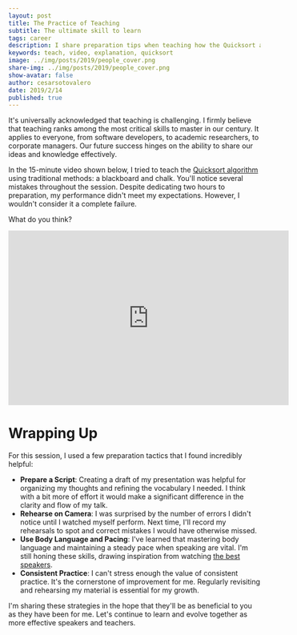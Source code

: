 ```yaml
---
layout: post
title: The Practice of Teaching
subtitle: The ultimate skill to learn
tags: career
description: I share preparation tips when teaching how the Quicksort algorithm works using a blackboard and chalk.
keywords: teach, video, explanation, quicksort
image: ../img/posts/2019/people_cover.png
share-img: ../img/posts/2019/people_cover.png
show-avatar: false
author: cesarsotovalero
date: 2019/2/14
published: true
---
```


It's universally acknowledged that teaching is challenging. 
I firmly believe that teaching ranks among the most critical skills to master in our century.
It applies to everyone, from software developers, to academic researchers, to corporate managers. 
Our future success hinges on the ability to share our ideas and knowledge effectively.

In the 15-minute video shown below, I tried to teach the [Quicksort algorithm](https://en.wikipedia.org/wiki/Quicksort) using traditional methods: a blackboard and chalk.
You'll notice several mistakes throughout the session. 
Despite dedicating two hours to preparation, my performance didn't meet my expectations. 
However, I wouldn't consider it a complete failure. 

What do you think?

<div class="container-youtube">
  <iframe width="560" height="349" src="https://www.youtube.com/embed/3nptpGpaYws" title="YouTube video player" frameborder="0" allow="accelerometer; autoplay; clipboard-write; encrypted-media; gyroscope; picture-in-picture" allowfullscreen></iframe>
</div>

# Wrapping Up

For this session, I used a few preparation tactics that I found incredibly helpful:

- **Prepare a Script**: Creating a draft of my presentation was helpful for organizing my thoughts and refining the vocabulary I needed. I think with a bit more of effort it would make a significant difference in the clarity and flow of my talk.
- **Rehearse on Camera**: I was surprised by the number of errors I didn't notice until I watched myself perform. Next time, I'll record my rehearsals to spot and correct mistakes I would have otherwise missed.
- **Use Body Language and Pacing**: I've learned that mastering body language and maintaining a steady pace when speaking are vital. I'm still honing these skills, drawing inspiration from watching [the best speakers](https://www.ted.com/talks).
- **Consistent Practice**: I can't stress enough the value of consistent practice. It's the cornerstone of improvement for me. Regularly revisiting and rehearsing my material is essential for my growth.

I'm sharing these strategies in the hope that they'll be as beneficial to you as they have been for me. 
Let's continue to learn and evolve together as more effective speakers and teachers.
